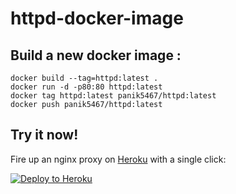 # httpd-docker-image

## Build a new docker image :

```
docker build --tag=httpd:latest .
docker run -d -p80:80 httpd:latest
docker tag httpd:latest panik5467/httpd:latest
docker push panik5467/httpd:latest
```

## Try it now!

Fire up an nginx proxy on [Heroku](https://www.heroku.com/) with a single click:

[![Deploy to Heroku](https://www.herokucdn.com/deploy/button.svg)](https://heroku.com/deploy)
